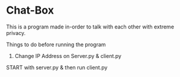 # Chat-Box

This is a program made in-order to talk with each other with extreme privacy.

Things to do before running the program
1. Change IP Address on Server.py & client.py

START with server.py & then run client.py


